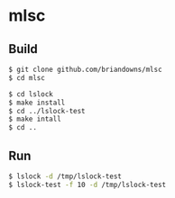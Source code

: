 # mlsc

## Build

```bash
$ git clone github.com/briandowns/mlsc
$ cd mlsc
```

```bash
$ cd lslock
$ make install
$ cd ../lslock-test
$ make intall
$ cd ..
```

## Run

```bash
$ lslock -d /tmp/lslock-test
$ lslock-test -f 10 -d /tmp/lslock-test
```